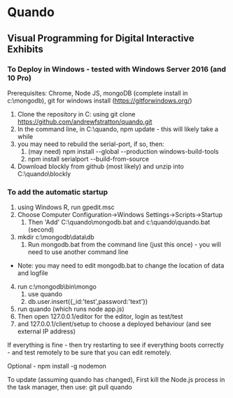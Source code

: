 # Quando
## Visual Programming for Digital Interactive Exhibits

### To Deploy in Windows - tested with Windows Server 2016 (and 10 Pro)

Prerequisites: Chrome, Node JS, mongoDB (complete install in c:\mongodb), git for windows install (https://gitforwindows.org/)

1. Clone the repository in C: using git clone https://github.com/andrewfstratton/quando.git
2. In the command line, in C:\quando, npm update - this will likely take a while
3. you may need to rebuild the serial-port, if so, then:
    1. (may need) npm install --global --production windows-build-tools
    2. npm install serialport --build-from-source
4. Download blockly from github (most likely) and unzip into C:\quando\blockly

### To add the automatic startup
1. using Windows R, run gpedit.msc
2. Choose Computer Configuration->Windows Settings->Scripts->Startup
    1. Then 'Add' C:\quando\mongodb.bat and c:\quando\quando.bat (second)
3. mkdir c:\mongodb\data\db
    1. Run mongodb.bat from the command line (just this once) - you will need to use another command line
- Note: you may need to edit mongodb.bat to change the location of data and logfile
4. run c:\mongodb\bin\mongo
    1. use quando
    2. db.user.insert({_id:'test',password:'text'})
5. run quando (which runs node app.js)
6. Then open 127.0.0.1/editor for the editor, login as test/test
7. and 127.0.0.1/client/setup to choose a deployed behaviour (and see external IP address)

If everything is fine - then try restarting to see if everything boots correctly - and test remotely to be sure that you can edit remotely.

Optional - npm install -g nodemon

To update (assuming quando has changed), First kill the Node.js process in the task manager,
then use:
git pull
quando
